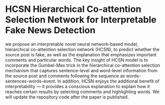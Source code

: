 # HCSN    Hierarchical Co-attention Selection Network for Interpretable Fake News Detection
we propose an interpretable novel neural network-based model, hierarchical co-attention selection network (HCSN), to predict whether the source post is fake, as well as the explanation that emphasizes important comments and particular words. The key insight of HCSN model is to incorporate the Gumbel-Max trick in the hierarchical co-attention selection mechanism that captures sentence-level and word-level information from the source post and comments following the sequence as words-sentences-words-event. In addition, HCSN enjoys the additional benefit of interpretability — it provides a conscious explanation to explain how it reaches certain results by selecting comments and highlighting words.
We will update the repository code after the paper is published.
